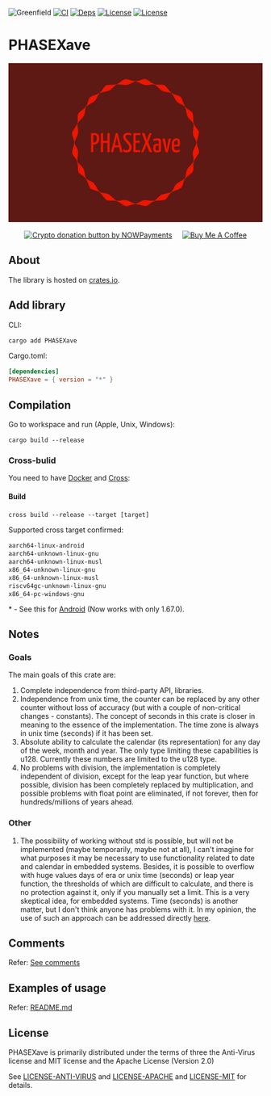 ![Greenfield](https://img.shields.io/badge/Greenfield-0fc908.svg)
[![CI](https://github.com/xavetar/PHASEXave/actions/workflows/on_tag.yaml/badge.svg)](https://github.com/xavetar/PHASEXave/actions/workflows/on_tag.yaml)
[![Deps](https://deps.rs/repo/github/xavetar/PHASEXave/status.svg)](https://deps.rs/repo/github/xavetar/PHASEXave)
[![License](https://img.shields.io/badge/License-Apache%202.0-blue.svg)](https://opensource.org/licenses/Apache-2.0)
[![License](https://img.shields.io/badge/License-MIT-yellow.svg)](https://opensource.org/licenses/MIT)

# PHASEXave

![PHASEXave Logo](api/res/phasexave-header.png)

<div style="display: flex; justify-content: center; gap: 20px;">
    <a href="https://nowpayments.io/donation?api_key=NRH28QG-ABRM7CC-J7NVGXN-F8FTRS1&source=lk_donation&medium=referral" target="_blank">
        <img src="https://nowpayments.io/images/embeds/donation-button-black.svg" alt="Crypto donation button by NOWPayments" style="height: 60px !important; width: 217px !important;">
    </a>
    <a href="https://www.buymeacoffee.com/xavetar" target="_blank">
        <img src="https://cdn.buymeacoffee.com/buttons/v2/default-yellow.png" alt="Buy Me A Coffee" style="height: 60px !important; width: 217px !important;">
    </a>
</div>

## About

The library is hosted on [crates.io](https://crates.io/crates/PHASEXave/).

## Add library

CLI:

```shell
cargo add PHASEXave
```

Cargo.toml:

```toml
[dependencies]
PHASEXave = { version = "*" }
```

## Compilation

Go to workspace and run (Apple, Unix, Windows):

```shell
cargo build --release
```

### Cross-bulid

You need to have [Docker](https://www.docker.com/products/docker-desktop/) and [Cross](https://github.com/cross-rs/cross?tab=readme-ov-file#installation):

#### Build

```shell
cross build --release --target [target]
```

Supported cross target confirmed:

```
aarch64-linux-android
aarch64-unknown-linux-gnu
aarch64-unknown-linux-musl
x86_64-unknown-linux-gnu
x86_64-unknown-linux-musl
riscv64gc-unknown-linux-gnu
x86_64-pc-windows-gnu
```

\* - See this for [Android](https://github.com/cross-rs/cross/issues/1222) (Now works with only 1.67.0).

## Notes

### Goals

The main goals of this crate are:

1) Complete independence from third-party API, libraries.
2) Independence from unix time, the counter can be replaced by any other counter without loss of accuracy (but with a couple of non-critical changes - constants). The concept of seconds in this crate is closer in meaning to the essence of the implementation. The time zone is always in unix time (seconds) if it has been set.
3) Absolute ability to calculate the calendar (its representation) for any day of the week, month and year. The only type limiting these capabilities is u128. Currently these numbers are limited to the u128 type.
4) No problems with division, the implementation is completely independent of division, except for the leap year function, but where possible, division has been completely replaced by multiplication, and possible problems with float point are eliminated, if not forever, then for hundreds/millions of years ahead.

### Other

1) The possibility of working without std is possible, but will not be implemented (maybe temporarily, maybe not at all), I can't imagine for what purposes it may be necessary to use functionality related to date and calendar in embedded systems. Besides, it is possible to overflow with huge values days of era or unix time (seconds) or leap year function, the thresholds of which are difficult to calculate, and there is no protection against it, only if you manually set a limit. This is a very skeptical idea, for embedded systems. Time (seconds) is another matter, but I don't think anyone has problems with it. In my opinion, the use of such an approach can be addressed directly [here](https://shitcode.net/).

## Comments

Refer: [See comments](comments/)

## Examples of usage

Refer: [README.md](api/README.md)

## License

PHASEXave is primarily distributed under the terms of three the Anti-Virus license and MIT license and the Apache License (Version 2.0)

See [LICENSE-ANTI-VIRUS](LICENSE-Anti-Virus) and [LICENSE-APACHE](LICENSE-Apache) and [LICENSE-MIT](LICENSE-MIT) for details.
